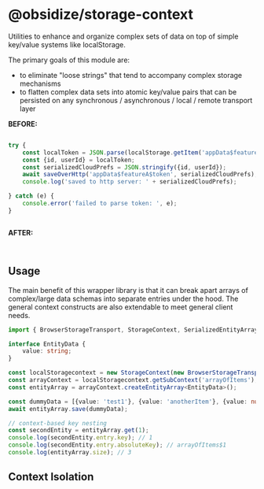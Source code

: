 # @obsidize/storage-context

Utilities to enhance and organize complex sets of data on top of simple key/value systems like localStorage.

The primary goals of this module are:

- to eliminate "loose strings" that tend to accompany complex storage mechanisms
- to flatten complex data sets into atomic key/value pairs that can be persisted on any synchronous / asynchronous / local / remote transport layer

**BEFORE:**

```typescript

try {
	const localToken = JSON.parse(localStorage.getItem('appData$featureA$token'));
	const {id, userId} = localToken;
	const serializedCloudPrefs = JSON.stringify({id, userId});
	await saveOverHttp('appData$featureA$token', serializedCloudPrefs);
	console.log('saved to http server: ' + serializedCloudPrefs);

} catch (e) {
	console.error('failed to parse token: ', e);
}



```

**AFTER:**

```typescript



```

## Usage

The main benefit of this wrapper library is that it can break apart arrays of complex/large data schemas into separate entries under the hood.
The general context constructs are also extendable to meet general client needs.

```typescript
import { BrowserStorageTransport, StorageContext, SerializedEntityArray } from '@obsidize/storage-context';

interface EntityData {
	value: string;
}

const localStoragecontext = new StorageContext(new BrowserStorageTransport(localStorage));
const arrayContext = localStoragecontext.getSubContext('arrayOfItems');
const entityArray = arrayContext.createEntityArray<EntityData>();

const dummyData = [{value: 'test1'}, {value: 'anotherItem'}, {value: null}];
await entityArray.save(dummyData);

// context-based key nesting
const secondEntity = entityArray.get(1);
console.log(secondEntity.entry.key); // 1
console.log(secondEntity.entry.absoluteKey); // arrayOfItems$1
console.log(entityArray.size); // 3
```

## Context Isolation